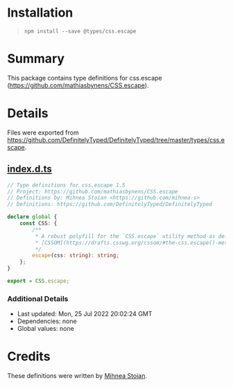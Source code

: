# Installation
> `npm install --save @types/css.escape`

# Summary
This package contains type definitions for css.escape (https://github.com/mathiasbynens/CSS.escape).

# Details
Files were exported from https://github.com/DefinitelyTyped/DefinitelyTyped/tree/master/types/css.escape.
## [index.d.ts](https://github.com/DefinitelyTyped/DefinitelyTyped/tree/master/types/css.escape/index.d.ts)
````ts
// Type definitions for css.escape 1.5
// Project: https://github.com/mathiasbynens/CSS.escape
// Definitions by: Mihnea Stoian <https://github.com/mihnea-s>
// Definitions: https://github.com/DefinitelyTyped/DefinitelyTyped

declare global {
    const CSS: {
        /**
         * A robust polyfill for the `CSS.escape` utility method as defined in
         * [CSSOM](https://drafts.csswg.org/cssom/#the-css.escape()-method).
         */
        escape(css: string): string;
    };
}

export = CSS.escape;

````

### Additional Details
 * Last updated: Mon, 25 Jul 2022 20:02:24 GMT
 * Dependencies: none
 * Global values: none

# Credits
These definitions were written by [Mihnea Stoian](https://github.com/mihnea-s).
